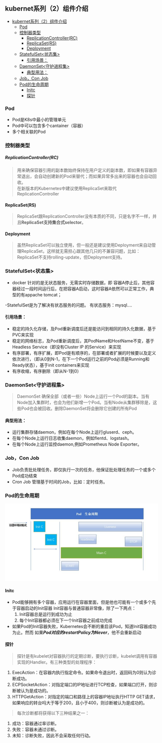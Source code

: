## kubernet系列（2）组件介绍
<!-- TOC -->

- [kubernet系列（2）组件介绍](#kubernet系列2组件介绍)
  - [Pod](#pod)
  - [控制器类型](#控制器类型)
      - [ReplicationController(RC)](#replicationcontrollerrc)
    - [ReplicaSet(RS)](#replicasetrs)
    - [Deployment](#deployment)
  - [StatefulSet<状态集>](#statefulset状态集)
    - [引用场景：](#引用场景)
  - [DaemonSet<守护进程集>](#daemonset守护进程集)
    - [典型用法：](#典型用法)
  - [Job，Con Job](#jobcon-job)
  - [Pod的生命周期](#pod的生命周期)
    - [Initc](#initc)
    - [探针](#探针)

<!-- /TOC -->

### Pod
- Pod是K8s中最小的管理单元
- Pod中可以包含多个cantainer（容器）
- 多个相关联的Pod


### 控制器类型
##### ReplicationController(RC)
> 用来确保容器引用的副本数始终保持在用户定义的副本数，即如果有容器异常退出，会自动创建新的Pod来替代；而如果异常多出来的容器也会自动回收。  
> 在新版本的Kubernetes中建议使用ReplicaSet来取代ReplicationController
#### ReplicaSet(RS)
> ReplicaSet跟ReplicationController没有本质的不同，只是名字不一样，并且**ReplicaSet支持集合式selector**。
#### Deployment
> 虽然ReplicaSet可以独立使用，但一般还是建议使用Deployment来自动管理ReplicaSet，这样就无需担心跟其他几只的不兼容问题，比如：ReplicaSet不支持rolling-update，但Deployment支持。
### StatefulSet<状态集> 
- docker 针对的是无状态服务，无需实时存储数据，即 容器A停止后，其他容器经过一段时间运行后，在把容器A启动，这时容器A依然可以正常工作，典型的有appache tomcat；

-StatefulSet是为了解决有状态服务的问题。 有状态服务：mysql....
#### 引用场景：
- 稳定的持久化存储，及Pod重新调度后还是能访问到相同的持久化数据，基于PVC来实现
- 稳定的网络标志，及Pod重新调度后，其PodName和HostName不变，基于Headless Service（即没有Cluster IP 的Service）来实现
- 有序部署，有序扩展，即Pod是有顺序的，在部署或者扩展的时候要以及定义依次进行，（即从0到N-1，在下一个Pod运行之前的Pod必须是Running和Ready状态），基于init containers来实现
- 有序收缩，有序删除（即从N-1到0）
### DaemonSet<守护进程集>
> DaemonSet 确保全部（或者一些）Node上运行一个Pod的副本。当有Node加入集群时，也会为他们新增一个Pod。当有Node从集群移除是，这些Pod也会被回收。删除DaemonSet将会删除它创建的所有Pod
#### 典型用法：
- 运行集群存储daemon，例如在每个Node上运行gluserd、ceph。
- 在每个Node上运行日志收集daemon，例如flentd、logstash。
- 在每个Node上运行监控daemon,例如Prometheus Node Exporter。

### Job，Con Job
- Job负责批处理任务，即仅执行一次的任务，他保证批处理任务的一个或多个Pod成功结束
- Cron Job 管理基于时间的Job，比如：定时任务。 

### Pod的生命周期
![](images/pod生命周期.png)
####  Initc
- Pod能够拥有多个容器，应用运行在容器里面，但是他也可能有一个或多个先于容器启动的Init容器
Init容器与普通容器非常像，除了一下两点：
  1. Init容器总是运行到成功为止
  2. 每个Init容器都必须在下一个Init容器之前成功完成
- 如果Pod的Init容器失败，Kubernetes会不断的重启该Pod，知道Init容器成功为止。然而 如果***Pod对应的restartPolicy为Never***，他不会重新启动

#### 探针
> 探针是有kubelet对容器执行的定期诊断，要执行诊断，kubelet调用有容器实现的Handler。有三种类型的处理程序：
  1. ExecAction：在容器内执行指定命令。如果命令退出时，返回码为0则认为诊断成功。
  2. ECPSocketAction：对指定端口的IP地址进行TCP检查，如果端口打开，则诊断被认为是成功的。
  3. HTTPGetAction：对指定的端口和路径上的容器IP地址执行HTTP GET请求，如果响应的转台吗大于等于200，且小于400，则诊断被认为是成功的。
> 每次诊断都将获得以下三种结果之一：
  1. 成功：容器通过率诊断。
  2. 失败：容器未通过诊断。
  3. 未知：诊断失败，因此不会采取任何行动。

